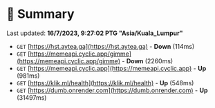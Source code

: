 # 📖 Summary
Last updated: **16/7/2023, 9:27:02 PTG "Asia/Kuala_Lumpur"**

- `GET` [https://hst.aytea.ga](https://hst.aytea.ga) - **Down** (114ms)
- `GET` [https://memeapi.cyclic.app/gimme](https://memeapi.cyclic.app/gimme) - **Down** (2260ms)
- `GET` [https://memeapi.cyclic.app](https://memeapi.cyclic.app) - **Up** (981ms)
- `GET` [https://klik.ml/health](https://klik.ml/health) - **Up** (548ms)
- `GET` [https://dumb.onrender.com](https://dumb.onrender.com) - **Up** (31497ms)
